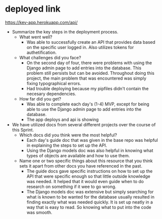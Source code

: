 # deployed link
https://kev-app.herokuapp.com/api/

- Summarize the key steps in the deployment process. 
  - What went well?
    - Was able to successfully create an API that provides data based on the specific user logged in. Also utilizes tokens for authetification.
  - What challenges did you face? 
    - On the second day of four, there were problems with using the Django admin page to add entries into the database. This problem still persists but can be avoided. Throughout doing this project, the main problem that was encountered was simply fixing typographical errors.
    - Had trouble deploying because my pipfiles didn't contain the necesary dependencies.
  - How far did you get?
    - Was able to complete each day's (1-4) MVP, except for being able to use the Django admin page to add entries into the database.
    - The app deploys and api is showing
- We have utilized docs from several different projects over the course of this Sprint.
  - Which docs did you think were the most helpful?
    - Each day's guide doc that was given in the base repo was helpful in explaining the steps to set up the API.
    - Using the Django models doc was also helpful in knowing what types of objects are available and how to use them.
  - Name one or two specific things about this resource that you think sets it apart from other docs you have referenced in the past. 
    - The guide docs gave specific instructions on how to set up the API that were specific enough so that little outside knowledge was needed. It helped that it would even guide when to do research on something if it wee to go wrong.
    - The Django models doc was extensive but simply searching for what is known to be wanted for the database usually resulted in finding exactly what was needed quickly. It is set up neatly in a way that is easy to read. So knowing what to put into the code was smooth.
